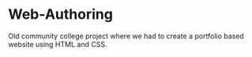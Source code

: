 # Web-Authoring

Old community college project where we had to create a portfolio based website using HTML and CSS.
